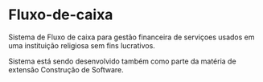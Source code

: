 # Fluxo-de-caixa
Sistema de Fluxo de caixa para gestão financeira de serviçoes usados em uma instituição religiosa sem fins lucrativos.

Sistema está sendo desenvolvido também como parte da matéria de extensão Construção de Software.
